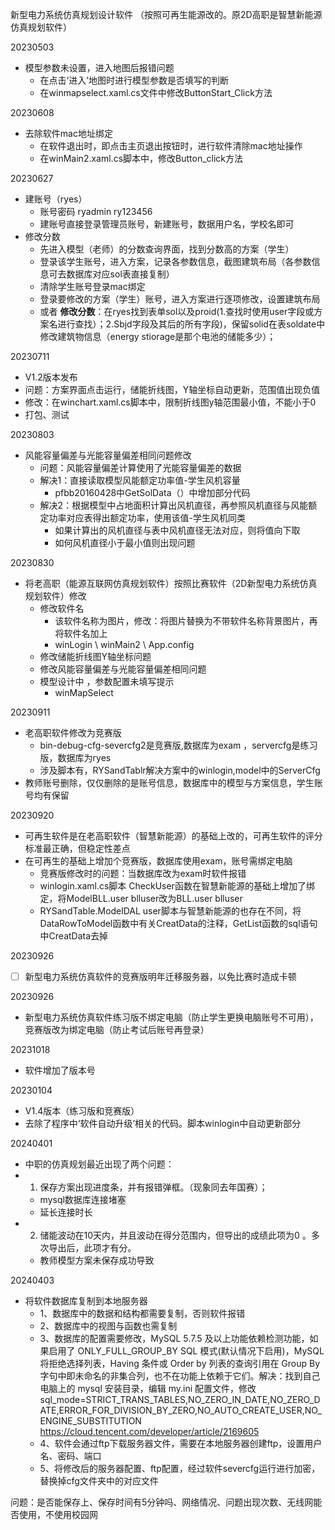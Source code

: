

新型电力系统仿真规划设计软件 （按照可再生能源改的。原2D高职是智慧新能源仿真规划软件）

20230503
- 模型参数未设置，进入地图后报错问题
  - 在点击‘进入’地图时进行模型参数是否填写的判断
  - 在winmapselect.xaml.cs文件中修改ButtonStart_Click方法

20230608
- 去除软件mac地址绑定
  - 在软件退出时，即点击主页退出按钮时，进行软件清除mac地址操作
  - 在winMain2.xaml.cs脚本中，修改Button_click方法

20230627
- 建账号（ryes）
  - 账号密码 ryadmin  ry123456
  - 建账号直接登录管理员账号，新建账号，数据用户名，学校名即可 
- 修改分数
  - 先进入模型（老师）的分数查询界面，找到分数高的方案（学生）
  - 登录该学生账号，进入方案，记录各参数信息，截图建筑布局（各参数信息可去数据库对应sol表直接复制）
  - 清除学生账号登录mac绑定
  - 登录要修改的方案（学生）账号，进入方案进行逐项修改，设置建筑布局
  - 或者 **修改分数**：在ryes找到表单sol以及proid(1.查找时使用user字段或方案名进行查找）；2.Sbjd字段及其后的所有字段)，保留solid在表soldate中修改建筑物信息（energy stiorage是那个电池的储能多少）；

20230711
- V1.2版本发布
- 问题：方案界面点击运行，储能折线图，Y轴坐标自动更新，范围值出现负值
- 修改：在winchart.xaml.cs脚本中，限制折线图y轴范围最小值，不能小于0
- 打包、测试

20230803
- 风能容量偏差与光能容量偏差相同问题修改
  - 问题：风能容量偏差计算使用了光能容量偏差的数据
  - 解决1：直接读取模型风能额定功率值-学生风机容量
    - pfbb20160428中GetSolData（）中增加部分代码
  - 解决2：根据模型中占地面积计算出风机直径，再参照风机直径与风能额定功率对应表得出额定功率，使用该值-学生风机同类
    - 如果计算出的风机直径与表中风机直径无法对应，则将值向下取
    - 如何风机直径小于最小值则出现问题

20230830 
- 将老高职（能源互联网仿真规划软件）按照比赛软件（2D新型电力系统仿真规划软件）修改
  - 修改软件名
    - 该软件名称为图片，修改：将图片替换为不带软件名称背景图片，再将软件名加上
    - winLogin \ winMain2  \ App.config 
  - 修改储能折线图Y轴坐标问题
  - 修改风能容量偏差与光能容量偏差相同问题
  - 模型设计中 ，参数配置未填写提示
    - winMapSelect

20230911
- 老高职软件修改为竞赛版 
  - bin-debug-cfg-severcfg2是竞赛版,数据库为exam ，servercfg是练习版，数据库为ryes
  - 涉及脚本有，RYSandTablr解决方案中的winlogin,model中的ServerCfg
- 教师账号删除，仅仅删除的是账号信息，数据库中的模型与方案信息，学生账号均有保留


20230920
- 可再生软件是在老高职软件（智慧新能源）的基础上改的，可再生软件的评分标准最正确，但稳定性差点
- 在可再生的基础上增加个竞赛版，数据库使用exam，账号需绑定电脑
  - 竞赛版修改时的问题：当数据库改为exam时软件报错
  - winlogin.xaml.cs脚本 CheckUser函数在智慧新能源的基础上增加了绑定，将ModelBLL.user blluser改为BLL.user blluser
  - RYSandTable.ModelDAL user脚本与智慧新能源的也存在不同，将DataRowToModel函数中有关CreatData的注释，GetList函数的sql语句中CreatData去掉

20230926
- [ ] 新型电力系统仿真软件的竞赛版明年迁移服务器，以免比赛时造成卡顿

20230926
- 新型电力系统仿真软件练习版不绑定电脑（防止学生更换电脑账号不可用），竞赛版改为绑定电脑（防止考试后账号再登录）

20231018
- 软件增加了版本号 

20230104
- V1.4版本（练习版和竞赛版）  
- 去除了程序中‘软件自动升级’相关的代码。脚本winlogin中自动更新部分

20240401
- 中职的仿真规划最近出现了两个问题：
- 1. 保存方案出现进度条，并有报错弹框。（现象同去年国赛）； 
  - mysql数据库连接堵塞
  - 延长连接时长
- 2. 储能波动在10天内，并且波动在得分范围内，但导出的成绩此项为0 。多次导出后，此项才有分。
  - 教师模型方案未保存成功导致

20240403
- 将软件数据库复制到本地服务器
  - 1、数据库中的数据和结构都需要复制，否则软件报错
  - 2、数据库中的视图与函数也需复制
  - 3、数据库的配置需要修改，MySQL 5.7.5 及以上功能依赖检测功能，如果启用了 ONLY_FULL_GROUP_BY SQL 模式(默认情况下启用)，MySQL 将拒绝选择列表，Having 条件或 Order by 列表的查询引用在 Group By 字句中即未命名的非集合列，也不在功能上依赖于它们。解决：找到自己电脑上的 mysql 安装目录，编辑 my.ini 配置文件，修改sql_mode=STRICT_TRANS_TABLES,NO_ZERO_IN_DATE,NO_ZERO_DATE,ERROR_FOR_DIVISION_BY_ZERO,NO_AUTO_CREATE_USER,NO_ENGINE_SUBSTITUTION
      https://cloud.tencent.com/developer/article/2169605
  - 4、软件会通过ftp下载服务器文件，需要在本地服务器创建ftp，设置用户名、密码、端口
  - 5、将修改后的服务器配置、ftp配置，经过软件severcfg运行进行加密，替换掉cfg文件夹中的对应文件

问题：是否能保存上、保存时间有5分钟吗、网络情况、问题出现次数、无线网能否使用，不使用校园网